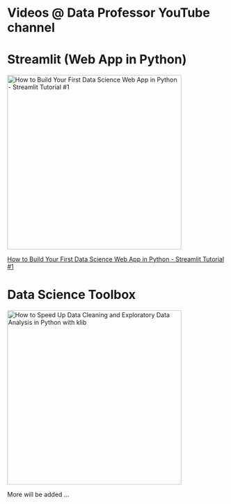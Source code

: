 # Videos @ Data Professor YouTube channel


# Streamlit (Web App in Python)

<a href="https://youtu.be/ZZ4B0QUHuNc"><img src="http://img.youtube.com/vi/ZZ4B0QUHuNc/0.jpg" alt="How to Build Your First Data Science Web App in Python - Streamlit Tutorial #1" title="How to Build Your First Data Science Web App in Python - Streamlit Tutorial #1" width="400" /></a>

[How to Build Your First Data Science Web App in Python - Streamlit Tutorial #1](https://youtu.be/ZZ4B0QUHuNc)

# Data Science Toolbox

<a href="https://youtu.be/URjJVEeZxxU"><img src="http://img.youtube.com/vi/URjJVEeZxxU/0.jpg" alt="How to Speed Up Data Cleaning and Exploratory Data Analysis in Python with klib" title="How to Speed Up Data Cleaning and Exploratory Data Analysis in Python with klib" width="400" /></a>



More will be added ...
